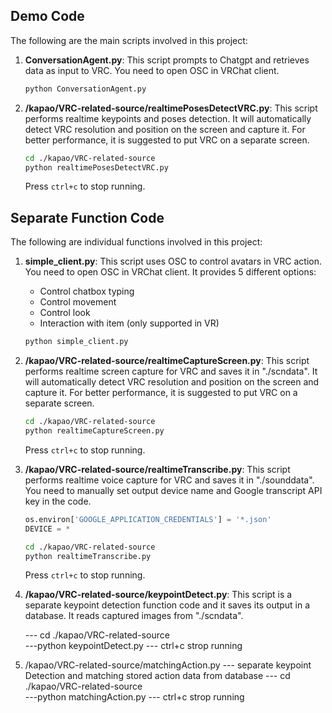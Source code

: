 ## Demo Code

The following are the main scripts involved in this project:

1. **ConversationAgent.py**: This script prompts to Chatgpt and retrieves data as input to VRC. You need to open OSC in VRChat client.
    ```bash
    python ConversationAgent.py
    ```

2. **/kapao/VRC-related-source/realtimePosesDetectVRC.py**: This script performs realtime keypoints and poses detection. It will automatically detect VRC resolution and position on the screen and capture it. For better performance, it is suggested to put VRC on a separate screen.
    ```bash
    cd ./kapao/VRC-related-source  
    python realtimePosesDetectVRC.py
    ```
    Press `ctrl+c` to stop running.


## Separate Function Code

The following are individual functions involved in this project:

1. **simple_client.py**: This script uses OSC to control avatars in VRC action. You need to open OSC in VRChat client. It provides 5 different options:
    * Control chatbox typing
    * Control movement
    * Control look
    * Interaction with item (only supported in VR)
    ```bash
    python simple_client.py
    ```

2. **/kapao/VRC-related-source/realtimeCaptureScreen.py**: This script performs realtime screen capture for VRC and saves it in "./scndata". It will automatically detect VRC resolution and position on the screen and capture it. For better performance, it is suggested to put VRC on a separate screen.
    ```bash
    cd ./kapao/VRC-related-source  
    python realtimeCaptureScreen.py
    ```
    Press `ctrl+c` to stop running.

3. **/kapao/VRC-related-source/realtimeTranscribe.py**: This script performs realtime voice capture for VRC and saves it in "./sounddata". You need to manually set output device name and Google transcript API key in the code.
    ```python
    os.environ['GOOGLE_APPLICATION_CREDENTIALS'] = '*.json'
    DEVICE = *
    ```
    ```bash
    cd ./kapao/VRC-related-source  
    python realtimeTranscribe.py
    ```
    Press `ctrl+c` to stop running.

4. **/kapao/VRC-related-source/keypointDetect.py**: This script is a separate keypoint detection function code and it saves its output in a database. It reads captured images from "./scndata".

   --- cd ./kapao/VRC-related-source  
   ---python keypointDetect.py
   --- ctrl+c strop running
5. /kapao/VRC-related-source/matchingAction.py --- separate keypoint Detection and matching stored action data from database
   --- cd ./kapao/VRC-related-source  
   ---python matchingAction.py
   --- ctrl+c strop running
